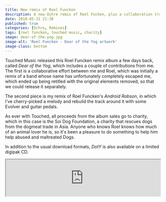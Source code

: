 ```yaml
---
title: New remix of Roel Funcken
description: A new Ochre remix of Roel Fucken, plus a collaboration track.
date: 2018-05-31 21:38
published: true
categories: [Ochre, Remixes]
tags: [roel funcken, touched music, charity]
image: dear-of-the-yog.jpg
image-alt: 'Roel Funcken - Dear of the Yog artwork'
image-class: bottom
---
```


Touched Music released this Roel Funcken remix album a few days back, called _Dear of the Yog_, which includes a couple of contributions from me. The first is a collaborative effort between me and Roel, which was initially a remix of a band whose name has unfortunately completely escaped me, which ended up being retitled with the original elements removed, so that we could release it separately.

The second piece is my remix of Roel Funcken's _Android Robson_, in which I've cherry-picked a melody and rebuild the track around it with some Evolver and guitar pedals.

As ever with Touched, all proceeds from the album sales go to charity, which in this case is the Soi Dog Foundation, a charity that rescues dogs from the dogmeat trade in Asia. Anyone who knows Roel knows how much of an animal lover he is, so it's been a pleasure to do something to help him help abused and maltreated Dogs.

In addition to the usual download formats, _DotY_ is also available on a limited digipak CD.

<iframe style="width: 100%; height: 120px;" src="https://bandcamp.com/EmbeddedPlayer/album=3080707200/size=large/bgcol=ffffff/linkcol=EA5727/tracklist=false/artwork=small/track=342048366/transparent=true/"></iframe>
